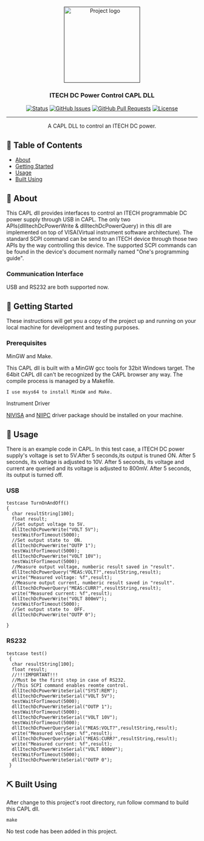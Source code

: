 <p align="center">
  <a href="" rel="noopener">
 <img width=200px height=200px src="https://i.imgur.com/6wj0hh6.jpg" alt="Project logo"></a>
</p>

<h3 align="center">ITECH DC Power Control CAPL DLL</h3>

<div align="center">

[![Status](https://img.shields.io/badge/status-active-success.svg)]()
[![GitHub Issues](https://img.shields.io/github/issues/huangdong332/ITECH_DC_POWER_CAPL_DLL)](https://github.com/huangdong332/ITECH_DC_POWER_CAPL_DLL/issues)
[![GitHub Pull Requests](https://img.shields.io/github/issues-pr/huangdong332/ITECH_DC_POWER_CAPL_DLL)](https://github.com/huangdong332/ITECH_DC_POWER_CAPL_DLL/pulls)
[![License](https://img.shields.io/badge/license-MIT-blue.svg)](/LICENSE)

</div>

---

<p align="center"> A CAPL DLL to control an ITECH DC power.
    <br> 
</p>

## 📝 Table of Contents

- [About](#about)
- [Getting Started](#getting_started)
- [Usage](#usage)
- [Built Using](#built_using)

## 🧐 About <a name = "about"></a>

This CAPL dll provides interfaces to control an ITECH programmable DC power supply through USB in CAPL.
The only two APIs(dllItechDcPowerWrite & dllItechDcPowerQuery) in this dll are implemented on top of VISA(Virtual instrument software architecture).
The standard SCPI command can be send to an ITECH device through those two APIs by the way controlling this device.
The supported SCPI commands can be found in the device's document normally named "One's programming guide".

### Communication Interface

USB and RS232 are both supported now.

## 🏁 Getting Started <a name = "getting_started"></a>

These instructions will get you a copy of the project up and running on your local machine for development and testing purposes. 

### Prerequisites

MinGW and Make.

This CAPL dll is built with a MinGW gcc tools for 32bit Windows target. The 64bit CAPL dll can't be recognized by the CAPL browser any way. The compile process is managed by a Makefile.

```
I use msys64 to install MinGW and Make.
```

Instrument Driver

[NIVISA](https://www.ni.com/en-us/support/downloads/drivers/download.ni-visa.html) and [NIIPC](https://www.ni.com/en-us/support/downloads/drivers/download.ivi-compliance-package.html) driver package should be installed on your machine.

## 🎈 Usage <a name="usage"></a>

There is an example code in CAPL. In this test case, a ITECH DC power supply's voltage is set to 5V.After 5 seconds,its output is truned ON. After 5 seconds, its voltage is adjusted to 10V. After 5 seconds, its voltage and current are queried and its voltage is adjusted to 800mV. After 5 seconds, its output is turned off.

### USB

```
testcase TurnOnAndOff()
{
  char resultString[100];
  float result;
  //Set output voltage to 5V.
  dllItechDcPowerWrite("VOLT 5V");
  testWaitForTimeout(5000);
  //Set output state to  ON.
  dllItechDcPowerWrite("OUTP 1");
  testWaitForTimeout(5000);
  dllItechDcPowerWrite("VOLT 10V");
  testWaitForTimeout(5000);
  //Measure output voltage, numberic result saved in "result".
  dllItechDcPowerQuery("MEAS:VOLT?",resultString,result);
  write("Measured voltage: %f",result);
  //Measure output current, numberic result saved in "result".
  dllItechDcPowerQuery("MEAS:CURR?",resultString,result);
  write("Measured current: %f",result);
  dllItechDcPowerWrite("VOLT 800mV");
  testWaitForTimeout(5000);
  //Set output state to  OFF.
  dllItechDcPowerWrite("OUTP 0");
  
}
```

### RS232

```
testcase test()
 {
  char resultString[100];
  float result;
  //!!!IMPORTANT!!!
  //Must be the first step in case of RS232.
  //This SCPI command enables reomte control.
  dllItechDcPowerWriteSerial("SYST:REM");
  dllItechDcPowerWriteSerial("VOLT 5V");
  testWaitForTimeout(5000);
  dllItechDcPowerWriteSerial("OUTP 1");
  testWaitForTimeout(5000);
  dllItechDcPowerWriteSerial("VOLT 10V");
  testWaitForTimeout(5000);
  dllItechDcPowerQuerySerial("MEAS:VOLT?",resultString,result);
  write("Measured voltage: %f",result);
  dllItechDcPowerQuerySerial("MEAS:CURR?",resultString,result);
  write("Measured current: %f",result);
  dllItechDcPowerWriteSerial("VOLT 800mV");
  testWaitForTimeout(5000);
  dllItechDcPowerWriteSerial("OUTP 0");
 }
```

## ⛏️ Built Using <a name = "built_using"></a>

After change to this project's root directory, run follow command to build this CAPL dll.

```
make
```

No test code has been added in this project.

